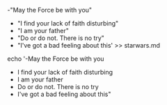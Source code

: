 -"May the Force be with you"
- "I find your lack of faith disturbing"
- "I am your father"
- "Do or do not. There is no try"
- "I've got a bad feeling about this' >> starwars.md

echo '-May the Force be with you
- I find your lack of faith disturbing
- I am your father
- Do or do not. There is no try
- I've got a bad feeling about this"
